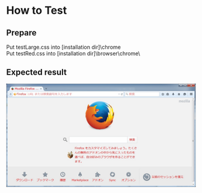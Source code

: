 How to Test
===

## Prepare

Put testLarge.css into [installation dir]\chrome\
Put testRed.css into [installation dir]\browser\chrome\

## Expected result

![expected result](globalChromeCssTestExpectedResult.jpg)
